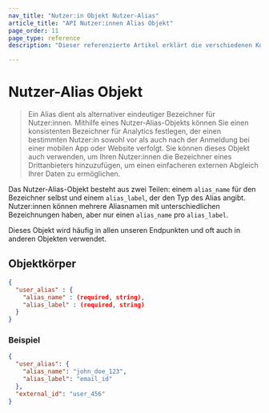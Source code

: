 ```yaml
---
nav_title: "Nutzer:in Objekt Nutzer-Alias"
article_title: "API Nutzer:innen Alias Objekt"
page_order: 11
page_type: reference
description: "Dieser referenzierte Artikel erklärt die verschiedenen Komponenten des Nutzer:in-Objekts."

---
```


# Nutzer-Alias Objekt

> Ein Alias dient als alternativer eindeutiger Bezeichner für Nutzer:innen. Mithilfe eines Nutzer-Alias-Objekts können Sie einen konsistenten Bezeichner für Analytics festlegen, der einen bestimmten Nutzer:in sowohl vor als auch nach der Anmeldung bei einer mobilen App oder Website verfolgt. Sie können dieses Objekt auch verwenden, um Ihren Nutzer:innen die Bezeichner eines Drittanbieters hinzuzufügen, um einen einfacheren externen Abgleich Ihrer Daten zu ermöglichen.

Das Nutzer-Alias-Objekt besteht aus zwei Teilen: einem `alias_name` für den Bezeichner selbst und einem `alias_label`, der den Typ des Alias angibt. Nutzer:innen können mehrere Aliasnamen mit unterschiedlichen Bezeichnungen haben, aber nur einen `alias_name` pro `alias_label`.

Dieses Objekt wird häufig in allen unseren Endpunkten und oft auch in anderen Objekten verwendet.

## Objektkörper

```json
{
  "user_alias" : {
    "alias_name" : (required, string),
    "alias_label" : (required, string)
  }
}
```

### Beispiel

```json
{
  "user_alias": {
    "alias_name": "john_doe_123",
    "alias_label": "email_id"
  },
  "external_id": "user_456"
}
```